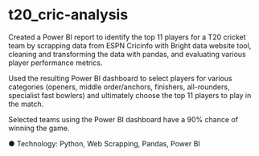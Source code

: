# t20_cric-analysis

Created a Power BI report to identify the top 11 players for a T20 cricket team by scrapping data from ESPN Cricinfo with 
Bright data website tool, cleaning and transforming the data with pandas, and evaluating various player performance 
metrics.

Used the resulting Power BI dashboard to select players for various categories (openers, middle order/anchors, finishers, 
all-rounders, specialist fast bowlers) and ultimately choose the top 11 players to play in the match.

Selected teams using the Power BI dashboard have a 90% chance of winning the game.

  ● Technology: Python, Web Scrapping, Pandas, Power BI
